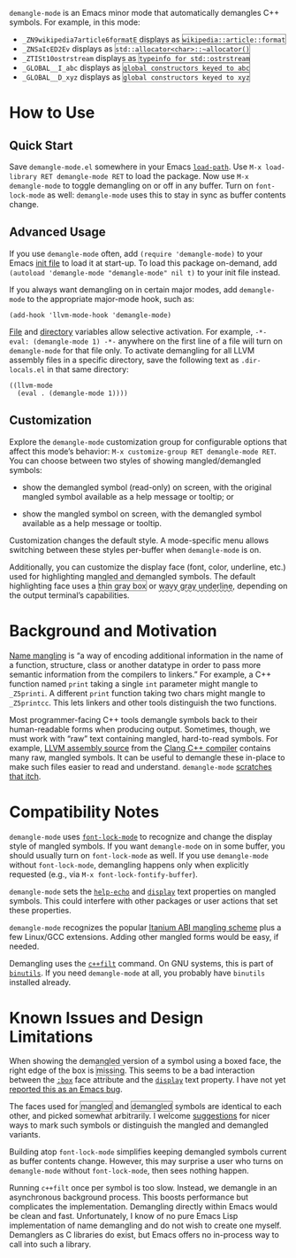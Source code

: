 `demangle-mode` is an Emacs minor mode that automatically demangles
C++ symbols. For example, in this mode:

- `_ZN9wikipedia7article6formatE` displays as <span
  title="_ZN9wikipedia7article6formatE" style="border: 1px solid
  gray">`wikipedia::article::format`</span>
- `_ZNSaIcED2Ev` displays as <span title="_ZNSaIcED2Ev" style="border:
  1px solid gray">`std::allocator<char>::~allocator()`</span>
- `_ZTISt10ostrstream` displays as <span title="_ZTISt10ostrstream"
  style="border: 1px solid gray">`typeinfo for std::ostrstream`</span>
- `_GLOBAL__I_abc` displays as <span title="_GLOBAL__I_abc"
  style="border: 1px solid gray">`global constructors keyed to
  abc`</span>
- `_GLOBAL__D_xyz` displays as <span title="_GLOBAL__D_xyz"
  style="border: 1px solid gray">`global constructors keyed to
  xyz`</span>

# How to Use

## Quick Start

Save `demangle-mode.el` somewhere in your Emacs
[`load-path`](http://www.gnu.org/software/emacs/manual/html_node/elisp/Library-Search.html). Use
`M-x load-library RET demangle-mode RET` to load the package. Now use
`M-x demangle-mode` to toggle demangling on or off in any buffer. Turn
on `font-lock-mode` as well:  `demangle-mode` uses this to stay in
sync as buffer contents change.

## Advanced Usage

If you use `demangle-mode` often, add `(require 'demangle-mode)` to
your Emacs
[init file](http://www.gnu.org/software/emacs/manual/html_node/elisp/Init-File.html)
to load it at start-up. To load this package on-demand, add `(autoload
'demangle-mode "demangle-mode" nil t)` to your init file instead.

If you always want demangling on in certain major modes, add
`demangle-mode` to the appropriate major-mode hook, such as:

```elisp
(add-hook 'llvm-mode-hook 'demangle-mode)
```

[File](https://www.gnu.org/software/emacs/manual/html_node/emacs/File-Variables.html)
and
[directory](https://www.gnu.org/software/emacs/manual/html_node/emacs/Directory-Variables.html)
variables allow selective activation. For example, `-*- eval:
(demangle-mode 1) -*-` anywhere on the first line of a file will turn
on `demangle-mode` for that file only. To activate demangling for all
LLVM assembly files in a specific directory, save the following text
as `.dir-locals.el` in that same directory:

```elisp
((llvm-mode
  (eval . (demangle-mode 1))))
```

## Customization

Explore the `demangle-mode` customization group for configurable
options that affect this mode’s behavior: `M-x customize-group RET
demangle-mode RET`. You can choose between two styles of showing
mangled/demangled symbols:

- show the demangled symbol (read-only) on screen, with the original
  mangled symbol available as a help message or tooltip; or

- show the mangled symbol on screen, with the demangled symbol
  available as a help message or tooltip.

Customization changes the default style.  A mode-specific menu allows
switching between these styles per-buffer when `demangle-mode` is on.

Additionally, you can customize the display face (font, color,
underline, etc.) used for highlighting mangled and demangled
symbols. The default highlighting face uses a <span style="border: 1px
solid gray">thin gray box</span> or <span style="text-decoration:
underline; text-decoration-color: gray; text-decoration-style:
wavy">wavy gray underline</span>, depending on the output terminal’s
capabilities.

# Background and Motivation

[Name mangling](https://en.wikipedia.org/wiki/Name_mangling) is “a way
of encoding additional information in the name of a function,
structure, class or another datatype in order to pass more semantic
information from the compilers to linkers.” For example, a C++
function named `print` taking a single `int` parameter might mangle to
`_Z5printi`. A different `print` function taking two chars might
mangle to `_Z5printcc`. This lets linkers and other tools distinguish
the two functions.

Most programmer-facing C++ tools demangle symbols back to their
human-readable forms when producing output. Sometimes, though, we must
work with “raw” text containing mangled, hard-to-read symbols. For
example, [LLVM assembly source](http://llvm.org/docs/LangRef.html)
from the [Clang C++ compiler](http://clang.llvm.org/) contains many
raw, mangled symbols. It can be useful to demangle these in-place to
make such files easier to read and understand. `demangle-mode`
[scratches that itch](http://www.catb.org/~esr/writings/cathedral-bazaar/cathedral-bazaar/ar01s02.html).

# Compatibility Notes

`demangle-mode` uses
[`font-lock-mode`](https://www.gnu.org/software/emacs/manual/html_node/emacs/Font-Lock.html)
to recognize and change the display style of mangled symbols. If you
want `demangle-mode` on in some buffer, you should usually turn on
`font-lock-mode` as well. If you use `demangle-mode` without
`font-lock-mode`, demangling happens only when explicitly requested
(e.g., via `M-x font-lock-fontify-buffer`).

`demangle-mode` sets the
[`help-echo`](http://www.gnu.org/software/emacs/manual/html_node/elisp/Special-Properties.html)
and
[`display`](http://www.gnu.org/software/emacs/manual/html_node/elisp/Special-Properties.html)
text properties on mangled symbols. This could interfere with other
packages or user actions that set these properties.

`demangle-mode` recognizes the popular
[Itanium ABI mangling scheme](http://mentorembedded.github.io/cxx-abi/abi.html#mangling)
plus a few Linux/GCC extensions. Adding other mangled forms would be
easy, if needed.

Demangling uses the
[`c++filt`](https://sourceware.org/binutils/docs-2.24/binutils/c_002b_002bfilt.html)
command. On GNU systems, this is part of
[`binutils`](http://www.gnu.org/software/binutils/). If you need
`demangle-mode` at all, you probably have `binutils` installed
already.

# Known Issues and Design Limitations

When showing the demangled version of a symbol using a boxed face, the
right edge of the box is <span style="border: 1px solid gray;
border-right: none">missing</span>. This seems to be a bad interaction
between the
[`:box`](http://www.gnu.org/software/emacs/manual/html_node/elisp/Face-Attributes.html)
face attribute and the
[`display`](http://www.gnu.org/software/emacs/manual/html_node/elisp/Special-Properties.html)
text property. I have not yet
[reported this as an Emacs bug](http://debbugs.gnu.org/Emacs.html).

The faces used for <span style="border: 1px solid gray">mangled</span>
and <span style="border: 1px solid gray">demangled</span> symbols are
identical to each other, and picked somewhat arbitrarily. I welcome
[suggestions](https://github.com/liblit/demangle-mode/issues) for
nicer ways to mark such symbols or distinguish the mangled and
demangled variants.

Building atop `font-lock-mode` simplifies keeping demangled symbols
current as buffer contents change. However, this may surprise a user
who turns on `demangle-mode` without `font-lock-mode`, then sees
nothing happen.

Running `c++filt` once per symbol is too slow. Instead, we demangle in
an asynchronous background process. This boosts performance but
complicates the implementation. Demangling directly within Emacs would
be clean and fast. Unfortunately, I know of no pure Emacs Lisp
implementation of name demangling and do not wish to create one
myself. Demanglers as C libraries do exist, but Emacs offers no
in-process way to call into such a library.
